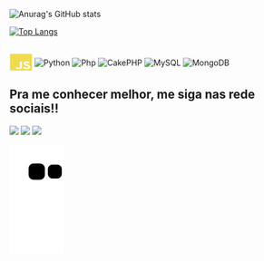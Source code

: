 ![Anurag's GitHub stats](https://github-readme-stats.vercel.app/api?username=3ateusferrari&theme=moltack&show_icons=true)

[![Top Langs](https://github-readme-stats.vercel.app/api/top-langs/?username=3ateusferrari&layout=compact&theme=moltack&show_icons=true)](https://github.com/3ateusferrari/github-readme-stats)

</div>
<div style="display: inline_block"><br>
  <img align="center" alt="Js" height="30" width="40" src="https://raw.githubusercontent.com/devicons/devicon/master/icons/javascript/javascript-plain.svg">
  <img align="center" alt="Python" height="30" width="40" src="https://cdn.jsdelivr.net/gh/devicons/devicon/icons/python/python-original.svg" />
  <img align="center" alt="Php" height="30" width="40" src="https://www.svgrepo.com/show/303656/php-logo.svg" />
  <img align="center" alt="CakePHP" height="30" width="40" src="https://cdn.worldvectorlogo.com/logos/cakephp-1.svg" />
  <img align="center" alt="MySQL" height="30" width="40" src="https://www.svgrepo.com/show/354099/mysql.svg" />
  <img align="center" alt="MongoDB" height="30" width="40" src="https://www.svgrepo.com/show/331488/mongodb.svg" />
  
 ## Pra me conhecer melhor, me siga nas rede sociais!!
  
 <div> 
  <a href="https://instagram.com/mateusferrariii" target="_blank"><img src="https://img.shields.io/badge/-Instagram-%23E4405F?style=for-the-badge&logo=instagram&logoColor=white" target="_blank"></a>
  <a href = "mailto:mateusspier@gmail.com"><img src="https://img.shields.io/badge/-Gmail-%23333?style=for-the-badge&logo=gmail&logoColor=white" target="_blank"></a>
  <a href="www.linkedin.com/in/3ateus-ferrari" target="_blank"><img src="https://img.shields.io/badge/-LinkedIn-%230077B5?style=for-the-badge&logo=linkedin&logoColor=white" target="_blank"></a> 
 
        
  ![Snake animation](https://github.com/3ateusferrari/3ateusferrari/blob/output/github-contribution-grid-snake.svg)
